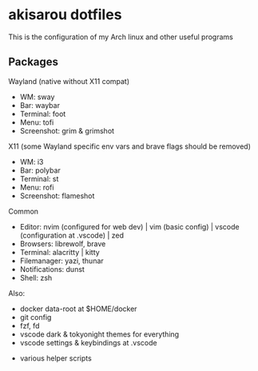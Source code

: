 # akisarou dotfiles

This is the configuration of my Arch linux and other useful programs

## Packages

Wayland
(native without X11 compat)

- WM: sway
- Bar: waybar
- Terminal: foot
- Menu: tofi
- Screenshot: grim & grimshot

X11
(some Wayland specific env vars and brave flags should be removed)

- WM: i3
- Bar: polybar
- Terminal: st
- Menu: rofi
- Screenshot: flameshot

Common

- Editor: nvim (configured for web dev) | vim (basic config) | vscode (configuration at .vscode) | zed
- Browsers: librewolf, brave
- Terminal: alacritty | kitty
- Filemanager: yazi, thunar
- Notifications: dunst
- Shell: zsh

Also:

- docker data-root at $HOME/docker
- git config
- fzf, fd
- vscode dark & tokyonight themes for everything
- vscode settings & keybindings at .vscode

* various helper scripts
